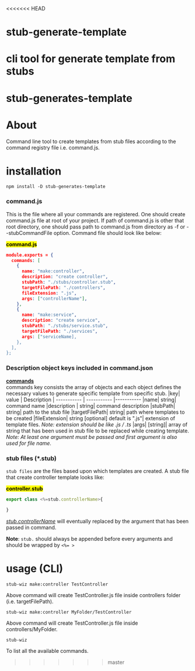 <<<<<<< HEAD
# stub-generate-template
cli tool for generate template from stubs
=======
# stub-generates-template

# About
Command line tool to create templates from stub files according to the command registry file i.e. command.js.

# installation
```npm
npm install -D stub-generates-template
```

### command.js
This is the file where all your commands are registered. One should create command.js file at root of your project. If path of command.js is other that root directory, one should pass path to command.js from directory as -f or --stubCommandFile option. Command file should look like below:

<mark>**command.js**</mark>
```json
module.exports = {
  commands: [
    {
      name: "make:controller",
      description: "create controller",
      stubPath: "./stubs/controller.stub",
      targetFilePath: "./controllers",
      fileExtension: ".js",
      args: ["controllerName"],
    },
    {
      name: "make:service",
      description: "create service",
      stubPath: "./stubs/service.stub",
      targetFilePath: "./services",
      args: ["serviceName],
    },
  ],
};
```
### Description object keys included in command.json
<u>**commands**</u> <br>
commands key consists the array of objects and each object defines the necessary values to generate specific template from specific stub. 
|key| value | Description
| ----------- | ----------- |----------- 
|name| string| command name
|description | string| command description
|stubPath| string|  path to the stub file
|targetFilePath| string| path where templates to be created
|fileExtension| string [optional] default is ".js"| extension of template files. *Note: extension should be like .js / .ts*
|args| [string]| array of string that has been used in stub file to be replaced while creating template. *Note: At least one argument must be passed and first argument is also used for file name.*

### stub files (*.stub)
`stub files` are the files based upon which templates are created. A stub file that create controller template looks like: 

<mark>**controller.stub**</mark>
```js
export class <%=stub.controllerName>{

}

```
<u>*stub.controllerName*</u> will eventually replaced by the argument that has been passed in command.

**Note**: `stub.` should always be appended before every arguments and should be wrapped by `<%= >`


# usage (CLI)
```
stub-wiz make:controller TestController
```
Above command will create TestController.js file inside controllers folder (i.e. targetFilePath).

```
stub-wiz make:controller MyFolder/TestController
```
Above command will create TestController.js file inside controllers/MyFolder.

```
stub-wiz
```
To list all the available commands.
>>>>>>> master
